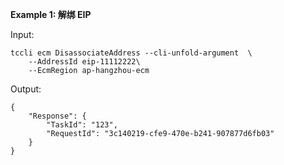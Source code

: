 **Example 1: 解绑 EIP**



Input: 

```
tccli ecm DisassociateAddress --cli-unfold-argument  \
    --AddressId eip-11112222\
    --EcmRegion ap-hangzhou-ecm
```

Output: 
```
{
    "Response": {
        "TaskId": "123",
        "RequestId": "3c140219-cfe9-470e-b241-907877d6fb03"
    }
}
```

